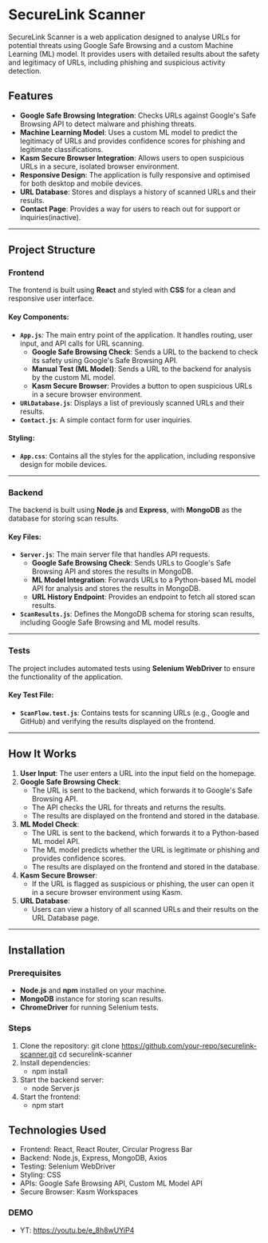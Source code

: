 # SecureLink Scanner

SecureLink Scanner is a web application designed to analyse URLs for potential threats using Google Safe Browsing and a custom Machine Learning (ML) model. It provides users with detailed results about the safety and legitimacy of URLs, including phishing and suspicious activity detection.

## Features

- **Google Safe Browsing Integration**: Checks URLs against Google's Safe Browsing API to detect malware and phishing threats.
- **Machine Learning Model**: Uses a custom ML model to predict the legitimacy of URLs and provides confidence scores for phishing and legitimate classifications.
- **Kasm Secure Browser Integration**: Allows users to open suspicious URLs in a secure, isolated browser environment.
- **Responsive Design**: The application is fully responsive and optimised for both desktop and mobile devices.
- **URL Database**: Stores and displays a history of scanned URLs and their results.
- **Contact Page**: Provides a way for users to reach out for support or inquiries(inactive).

---

## Project Structure

### Frontend

The frontend is built using **React** and styled with **CSS** for a clean and responsive user interface.

#### Key Components:
- **`App.js`**: The main entry point of the application. It handles routing, user input, and API calls for URL scanning.
  - **Google Safe Browsing Check**: Sends a URL to the backend to check its safety using Google's Safe Browsing API.
  - **Manual Test (ML Model)**: Sends a URL to the backend for analysis by the custom ML model.
  - **Kasm Secure Browser**: Provides a button to open suspicious URLs in a secure browser environment.
- **`URLDatabase.js`**: Displays a list of previously scanned URLs and their results.
- **`Contact.js`**: A simple contact form for user inquiries.

#### Styling:
- **`App.css`**: Contains all the styles for the application, including responsive design for mobile devices.

---

### Backend

The backend is built using **Node.js** and **Express**, with **MongoDB** as the database for storing scan results.

#### Key Files:
- **`Server.js`**: The main server file that handles API requests.
  - **Google Safe Browsing Check**: Sends URLs to Google's Safe Browsing API and stores the results in MongoDB.
  - **ML Model Integration**: Forwards URLs to a Python-based ML model API for analysis and stores the results in MongoDB.
  - **URL History Endpoint**: Provides an endpoint to fetch all stored scan results.
- **`ScanResults.js`**: Defines the MongoDB schema for storing scan results, including Google Safe Browsing and ML model results.

---

### Tests

The project includes automated tests using **Selenium WebDriver** to ensure the functionality of the application.

#### Key Test File:
- **`ScanFlow.test.js`**: Contains tests for scanning URLs (e.g., Google and GitHub) and verifying the results displayed on the frontend.

---

## How It Works

1. **User Input**: The user enters a URL into the input field on the homepage.
2. **Google Safe Browsing Check**:
   - The URL is sent to the backend, which forwards it to Google's Safe Browsing API.
   - The API checks the URL for threats and returns the results.
   - The results are displayed on the frontend and stored in the database.
3. **ML Model Check**:
   - The URL is sent to the backend, which forwards it to a Python-based ML model API.
   - The ML model predicts whether the URL is legitimate or phishing and provides confidence scores.
   - The results are displayed on the frontend and stored in the database.
4. **Kasm Secure Browser**:
   - If the URL is flagged as suspicious or phishing, the user can open it in a secure browser environment using Kasm.
5. **URL Database**:
   - Users can view a history of all scanned URLs and their results on the URL Database page.

---

## Installation

### Prerequisites
- **Node.js** and **npm** installed on your machine.
- **MongoDB** instance for storing scan results.
- **ChromeDriver** for running Selenium tests.

### Steps
1. Clone the repository:
   git clone https://github.com/your-repo/securelink-scanner.git
   cd securelink-scanner
2. Install dependencies:
    - npm install
3. Start the backend server:
    - node Server.js
4. Start the frontend:
    - npm start

## Technologies Used
- Frontend: React, React Router, Circular Progress Bar
- Backend: Node.js, Express, MongoDB, Axios
- Testing: Selenium WebDriver
- Styling: CSS
- APIs: Google Safe Browsing API, Custom ML Model API
- Secure Browser: Kasm Workspaces

### DEMO
- YT: https://youtu.be/e_8h8wUYiP4